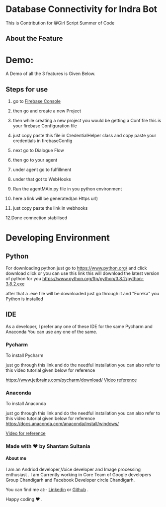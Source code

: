 # Database Connectivity for Indra Bot

This is Contribution for @Girl Script Summer of Code

## About the Feature



# Demo:

A Demo of all the 3 features is Given Below.

## Steps for use 

1. go to [Firebase Console]("https://console.firebase.google.com/u/0/")

2. then go and create a new Project 

3. then while creating a new project you would be getting a Conf file this is your firebase Configuration file 

4. just copy paste this file in CredentialHelper class and copy paste your credentials in firebaseConfig

5. next go to Dialogue Flow

6. then go to your agent 

7. under agent go to fulfillment 

8. under that got to WebHooks 

9. Run the agentMAin.py file in you python environment 

10. here a link will be generated(an Https url)

11. just copy paste the link in webhooks 

12.Done connection stabilised

 
# Developing Environment 

## Python 

For downloading python just go to https://www.python.org/ and click download click or you can use this link this will download the latest version of python for you https://www.python.org/ftp/python/3.8.2/python-3.8.2.exe

after that a .exe file will be downloaded just go through it and "Eureka" you Python is installed


## IDE 

As a developer, I prefer any one of these IDE for the same Pycharm and Anaconda You can use any one of the same.

### Pycharm

To install Pycharm 

just go through this link and do the needful installation you can also refer to this video tutorial given below for reference 

https://www.jetbrains.com/pycharm/download/
[Video reference](https://www.youtube.com/watch?v=AUiM1UaRCPc) 

### Anaconda 

To install Anaconda

just go through this link and do the needful installation you can also refer to this video tutorial given below for reference 
https://docs.anaconda.com/anaconda/install/windows/

[Video for reference](https://www.youtube.com/watch?v=T3ff57rxTa8)

### Made with ❤️ by Shantam Sultania

#### About me

I am an Andriod developer,Voice developer  and Image processing enthusiast .
I am Currently working in Core Team of Google developers Group Chandigarh and Facebook Developer circle Chandigarh. 

You can find me at:-
[Linkedin](https://www.linkedin.com/in/shantam-sultania-737084175/) or [Github](https://github.com/shantamsultania) .

Happy coding ❤️ .

